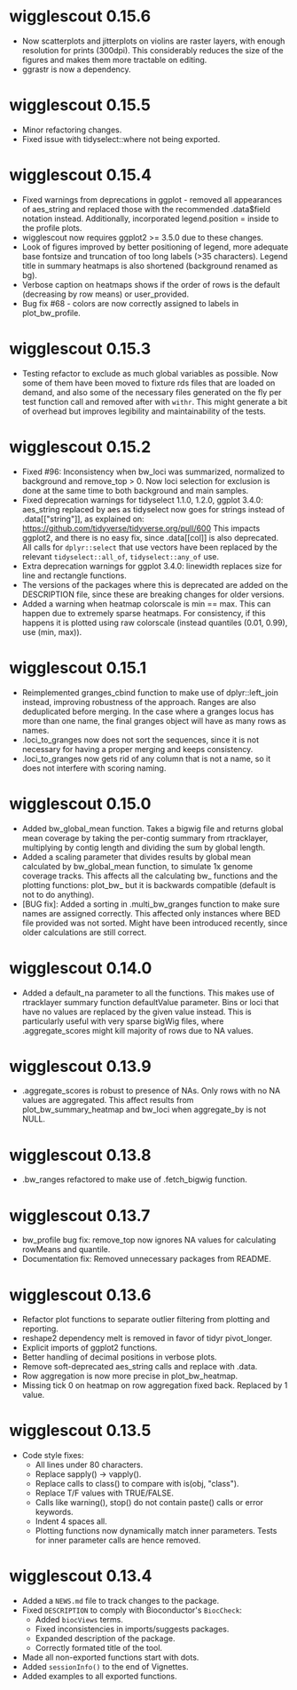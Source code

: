 # wigglescout 0.15.6

* Now scatterplots and jitterplots on violins are raster layers, with enough
resolution for prints (300dpi). This considerably reduces the size of the 
figures and makes them more tractable on editing.
* ggrastr is now a dependency.

# wigglescout 0.15.5

* Minor refactoring changes.
* Fixed issue with tidyselect::where not being exported.

# wigglescout 0.15.4

* Fixed warnings from deprecations in ggplot - removed all appearances of 
aes_string and replaced those with the recommended .data$field notation instead.
Additionally, incorporated legend.position = inside to the profile plots.
* wigglescout now requires ggplot2 >= 3.5.0 due to these changes.
* Look of figures improved by better positioning of legend, more adequate base
fontsize and truncation of too long labels (>35 characters). Legend title in
summary heatmaps is also shortened (background renamed as bg).
* Verbose caption on heatmaps shows if the order of rows is the default 
(decreasing by row means) or user_provided. 
* Bug fix #68 - colors are now correctly assigned to labels in plot_bw_profile.

# wigglescout 0.15.3

* Testing refactor to exclude as much global variables as possible. Now some of
them have been moved to fixture rds files that are loaded on demand, and also
some of the necessary files generated on the fly per test function call and
removed after with `withr`. This might generate a bit of overhead but improves
legibility and maintainability of the tests.

# wigglescout 0.15.2

* Fixed #96: Inconsistency when bw_loci was summarized, normalized to background
 and remove_top > 0. Now loci selection for exclusion is done at the same time
 to both background and main samples.
* Fixed deprecation warnings for tidyselect 1.1.0, 1.2.0, ggplot 3.4.0:
 aes_string replaced by aes as tidyselect now goes for strings instead of 
 .data[["string"]], as explained on: https://github.com/tidyverse/tidyverse.org/pull/600
 This impacts ggplot2, and there is no easy fix, since .data[[col]] is
 also deprecated.
 All calls for `dplyr::select` that use vectors have been replaced by the
 relevant `tidyselect::all_of`, `tidyselect::any_of` use.
* Extra deprecation warnings for ggplot 3.4.0: linewidth replaces size for
 line and rectangle functions.
* The versions of the packages where this is deprecated are added 
 on the DESCRIPTION file, since these are breaking changes for older
 versions.
* Added a warning when heatmap colorscale is min == max. This can happen due
 to extremely sparse heatmaps. For consistency, if this happens it is plotted
 using raw colorscale (instead quantiles (0.01, 0.99), use (min, max)).

# wigglescout 0.15.1

* Reimplemented granges_cbind function to make use of dplyr::left_join instead,
 improving robustness of the approach. Ranges are also deduplicated before
 merging. In the case where a granges locus has more than one name, the final
 granges object will have as many rows as names.
* .loci_to_granges now does not sort the sequences, since it is not necessary
 for having a proper merging and keeps consistency.
* .loci_to_granges now gets rid of any column that is not a name, so it does
 not interfere with scoring naming.

# wigglescout 0.15.0

* Added bw_global_mean function. Takes a bigwig file and returns global mean
 coverage by taking the per-contig summary from rtracklayer, multiplying by
 contig length and dividing the sum by global length.
* Added a scaling parameter that divides results by global mean calculated by
 bw_global_mean function, to simulate 1x genome coverage tracks. This affects
 all the calculating bw_ functions and the plotting functions: plot_bw_ but it
 is backwards compatible (default is not to do anything).
* [BUG fix]: Added a sorting in .multi_bw_granges function to make sure names
 are assigned correctly. This affected only instances where BED file provided
 was not sorted. Might have been introduced recently, since older calculations
 are still correct.

# wigglescout 0.14.0

* Added a default_na parameter to all the functions. This makes use of 
 rtracklayer summary function defaultValue parameter. Bins or loci that have
 no values are replaced by the given value instead. This is particularly useful
 with very sparse bigWig files, where .aggregate_scores might kill majority
 of rows due to NA values.

# wigglescout 0.13.9

* .aggregate_scores is robust to presence of NAs. Only rows with no NA
 values are aggregated. This affect results from plot_bw_summary_heatmap and
 bw_loci when aggregate_by is not NULL.

# wigglescout 0.13.8

* .bw_ranges refactored to make use of .fetch_bigwig function.

# wigglescout 0.13.7

* bw_profile bug fix: remove_top now ignores NA values for calculating rowMeans
and quantile.
* Documentation fix: Removed unnecessary packages from README.

# wigglescout 0.13.6

* Refactor plot functions to separate outlier filtering from plotting and
reporting.
* reshape2 dependency melt is removed in favor of tidyr pivot_longer.
* Explicit imports of ggplot2 functions.
* Better handling of decimal positions in verbose plots.
* Remove soft-deprecated aes_string calls and replace with .data.
* Row aggregation is now more precise in plot_bw_heatmap.
* Missing tick 0 on heatmap on row aggregation fixed back. Replaced by 1 value.

# wigglescout 0.13.5

* Code style fixes:
    - All lines under 80 characters.
    - Replace sapply() -> vapply().
    - Replace calls to class() to compare with is(obj, "class").
    - Replace T/F values with TRUE/FALSE.
    - Calls like warning(), stop() do not contain paste() calls or
      error keywords.
    - Indent 4 spaces all.
    - Plotting functions now dynamically match inner parameters. Tests for 
      inner parameter calls are hence removed.

# wigglescout 0.13.4

* Added a `NEWS.md` file to track changes to the package.
* Fixed `DESCRIPTION` to comply with Bioconductor's `BiocCheck`:
    - Added `biocViews` terms.
    - Fixed inconsistencies in imports/suggests packages.
    - Expanded description of the package.
    - Correctly formated title of the tool.
* Made all non-exported functions start with dots.
* Added `sessionInfo()` to the end of Vignettes.
* Added examples to all exported functions.
